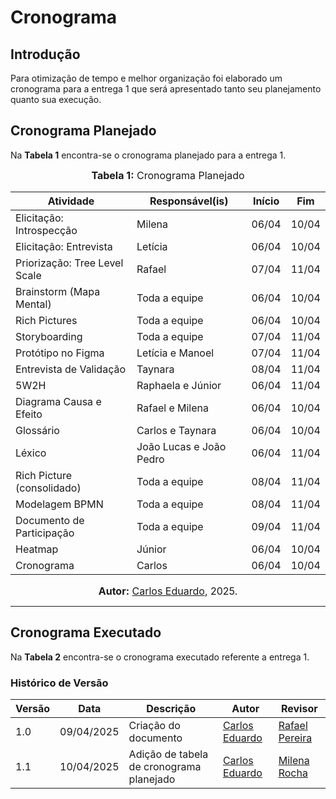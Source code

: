 # Cronograma

## Introdução

Para otimização de tempo e melhor organização foi elaborado um cronograma para a entrega 1 que será apresentado tanto seu planejamento quanto sua execução.

##  Cronograma Planejado

Na **Tabela 1** encontra-se o cronograma planejado para a entrega 1.

<font size="3"><p style="text-align: center"><b>Tabela 1:</b> Cronograma Planejado</p></font>

<center>

| Atividade                         | Responsável(is)              | Início   | Fim      |
|-----------------------------------|------------------------------|----------|----------|
| Elicitação: Introspecção          | Milena                       | 06/04    | 10/04    |
| Elicitação: Entrevista            | Letícia                      | 06/04    | 10/04    |
| Priorização: Tree Level Scale     | Rafael                       | 07/04    | 11/04    |
| Brainstorm (Mapa Mental)          | Toda a equipe                | 06/04    | 10/04    |
| Rich Pictures                     | Toda a equipe                | 06/04    | 10/04    |
| Storyboarding                     | Toda a equipe                | 07/04    | 11/04    |
| Protótipo no Figma                | Letícia e Manoel             | 07/04    | 11/04    |
| Entrevista de Validação           | Taynara                      | 08/04    | 11/04    |
| 5W2H                              | Raphaela e Júnior            | 06/04    | 11/04    |
| Diagrama Causa e Efeito           | Rafael e Milena              | 06/04    | 10/04    |
| Glossário                         | Carlos e Taynara             | 06/04    | 10/04    |
| Léxico                            | João Lucas e João Pedro      | 06/04    | 11/04    |
| Rich Picture (consolidado)        | Toda a equipe                | 08/04    | 11/04    |
| Modelagem BPMN                    | Toda a equipe                | 08/04    | 11/04    |
| Documento de Participação         | Toda a equipe                | 09/04    | 11/04    |
| Heatmap                           | Júnior                       | 06/04    | 10/04    |
| Cronograma                        | Carlos                       | 06/04    | 10/04    |

</center>

<font size="3"><p style="text-align: center"><b>Autor:</b> [Carlos Eduardo](https://github.com/dudupaz), 2025.</p></font>

---

##  Cronograma Executado

Na **Tabela 2** encontra-se o cronograma executado referente a entrega 1.


### Histórico de Versão

| Versão | Data       | Descrição            | Autor                                              | Revisor                                          |
| ------ | ---------- | -------------------- | -------------------------------------------------- | ------------------------------------------------ |
| 1.0    | 09/04/2025 | Criação do documento | [Carlos Eduardo](https://github.com/dudupaz) | [Rafael Pereira](https://github.com/rafgpereira) |
| 1.1    | 10/04/2025 | Adição de tabela de cronograma planejado | [Carlos Eduardo](https://github.com/dudupaz) | [Milena Rocha](https://github.com/milenafrocha) |

